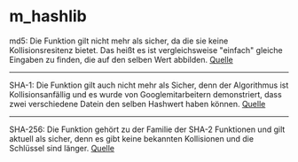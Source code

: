 # m_hashlib

md5: Die Funktion gilt nicht mehr als sicher, da die sie keine Kollisionsresitenz bietet. Das heißt es ist vergleichsweise "einfach" gleiche Eingaben zu finden, die auf den selben Wert abbilden. [Quelle](https://de.wikipedia.org/wiki/Message-Digest_Algorithm_5)

---

SHA-1: Die Funktion gilt auch nicht mehr als Sicher, denn der Algorithmus ist Kollisionsanfällig und es wurde von Googlemitarbeitern demonstriert, dass zwei verschiedene Datein den selben Hashwert haben können. [Quelle](https://de.wikipedia.org/wiki/Secure_Hash_Algorithm#SHA-1)

---

SHA-256: Die Funktion gehört zu der Familie der SHA-2 Funktionen und gilt aktuell als sicher, denn es gibt keine bekannten Kollisionen und die Schlüssel sind länger. [Quelle](https://de.wikipedia.org/wiki/SHA-2)
